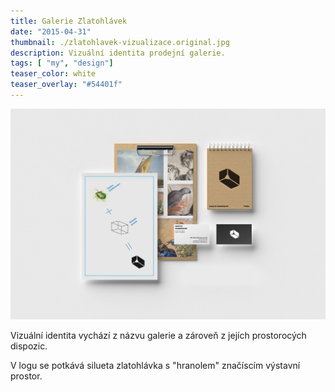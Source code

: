 ```yaml
---
title: Galerie Zlatohlávek
date: "2015-04-31"
thumbnail: ./zlatohlavek-vizualizace.original.jpg
description: Vizuální identita prodejní galerie.
tags: [ "my", "design"]
teaser_color: white
teaser_overlay: "#54401f"
---
```


<div class="p-row p-row_center">

<div class="p-col p-col_12 p-col_md_8 p-col_lg_9">

![](./zlatohlavek-vizualizace.original.jpg)

</div>

<div class="p-col p-col_12 p-col_md_4 p-col_lg_3">

Vizuální identita vychází z názvu galerie a zároveň z jejích prostorocých dispozic.

V logu se potkává silueta zlatohlávka s "hranolem" značíscím výstavní prostor.

</div>

</div>